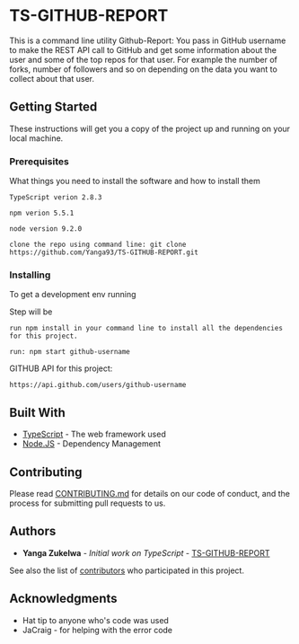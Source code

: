 # TS-GITHUB-REPORT

This is a command line utility Github-Report: You pass in GitHub username to make the REST API
call to GitHub and get some information about the user and some of the top repos for that user.
For example the number of forks, number of followers and so on depending on the data you want to collect about that user.

## Getting Started

These instructions will get you a copy of the project up and running on your local machine.

### Prerequisites

What things you need to install the software and how to install them

```
TypeScript verion 2.8.3
```
```
npm verion 5.5.1
```
```
node version 9.2.0
```

```
clone the repo using command line: git clone https://github.com/Yanga93/TS-GITHUB-REPORT.git
```

### Installing

To get a development env running

Step will be

```
run npm install in your command line to install all the dependencies for this project.
```
```
run: npm start github-username
```

GITHUB API for this project:

```
https://api.github.com/users/github-username
```

## Built With

* [TypeScript](https://www.typescriptlang.org/docs/home.html/) - The web framework used
* [Node.JS](https://nodejs.org/en/docs/) - Dependency Management


## Contributing

Please read [CONTRIBUTING.md](https://github.com/DefinitelyTyped/DefinitelyTyped) for details on our code of conduct, and the process for submitting pull requests to us.

## Authors

* **Yanga Zukelwa** - *Initial work on TypeScript* - [TS-GITHUB-REPORT](https://github.com/Yanga93/TS-GITHUB-REPORT)

See also the list of [contributors](https://github.com/DefinitelyTyped/DefinitelyTyped/issues/25793#issuecomment-389599955) who participated in this project.


## Acknowledgments

* Hat tip to anyone who's code was used
* JaCraig - for helping with the error code
